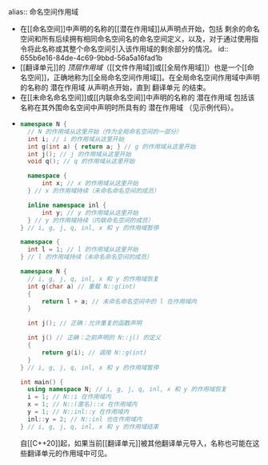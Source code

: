 alias:: 命名空间作用域

- 在[[命名空间]]中声明的名称的[[潜在作用域]]从声明点开始，包括 剩余的命名空间和所有后续拥有相同命名空间名的命名空间定义，以及，对于通过使用指令将此名称或其整个命名空间引入该作用域的剩余部分的情况。
  id:: 655b6e16-84de-4c69-9bbd-56a5a16fad1b
- [[翻译单元]]的 *顶层作用域*（[[文件作用域]]或[[全局作用域]]）也是一个[[命名空间]]，正确地称为[[全局命名空间作用域]]。在全局命名空间作用域中声明的名称的 潜在作用域 从声明点开始，直到 翻译单元 的结束。
- 在[[未命名命名空间]]或[[内联命名空间]]中声明的名称的 潜在作用域 包括该名称在其外围命名空间中声明时所具有的 潜在作用域 （见示例代码）。
- ```cpp
  namespace N {
    // N 的作用域从这里开始（作为全局命名空间的一部分）
    int i; // i 的作用域从这里开始
    int g(int a) { return a; } // g 的作用域从这里开始
    int j(); // j 的作用域从这里开始
    void q(); // q 的作用域从这里开始
  
    namespace {
        int x; // x 的作用域从这里开始
    } // x 的作用域持续（未命名命名空间的成员）
  
    inline namespace inl {
        int y; // y 的作用域从这里开始
    } // y 的作用域持续（内联命名空间的成员）
  } // i, g, j, q, inl, x 和 y 的作用域暂停
  
  namespace {
    int l = 1; // l 的作用域从这里开始
  } // l 的作用域持续（未命名命名空间的成员）
  
  namespace N {
    // i, g, j, q, inl, x 和 y 的作用域恢复
    int g(char a) // 重载 N::g(int)
    {
        return l + a; // 未命名命名空间中的 l 在作用域内
    }
  
    int j(); // 正确：允许重复的函数声明
  
    int j() // 正确：之前声明的 N::j() 的定义
    {
        return g(i); // 调用 N::g(int)
    }
  } // i, g, j, q, inl, x 和 y 的作用域暂停
  
  int main() {
    using namespace N; // i, g, j, q, inl, x 和 y 的作用域恢复
    i = 1; // N::i 在作用域内
    x = 1; // N::(匿名)::x 在作用域内
    y = 1; // N::inl::y 在作用域内
    inl::y = 2; // N::inl 也在作用域内
  } // i, g, j, q, inl, x 和 y 的作用域结束
  ```
  自[[C++20]]起，如果当前[[翻译单元]]被其他翻译单元导入，名称也可能在这些翻译单元的作用域中可见。